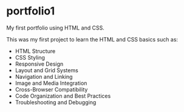 # portfolio1
My first portfolio using HTML and CSS.

This was my first project to learn the HTML and CSS basics such as:

- HTML Structure
- CSS Styling
- Responsive Design
- Layout and Grid Systems
- Navigation and Linking
- Image and Media Integration
- Cross-Browser Compatibility
- Code Organization and Best Practices
- Troubleshooting and Debugging
